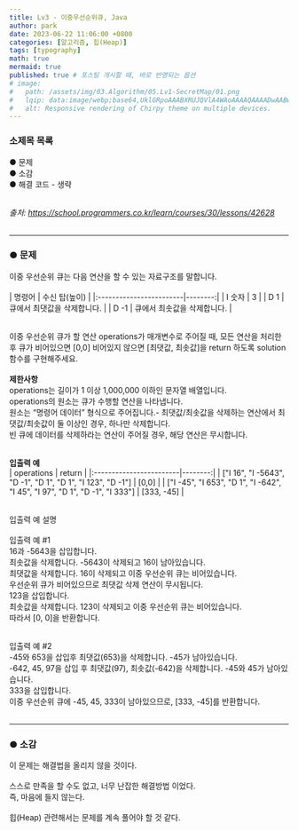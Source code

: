 ```yaml
---
title: Lv3 - 이중우선순위큐, Java
author: park
date: 2023-06-22 11:06:00 +0800
categories: [알고리즘, 힙(Heap)]
tags: [typography]
math: true
mermaid: true
published: true # 포스팅 개시할 때, 바로 반영되는 옵션
# image: 
#   path: /assets/img/03.Algorithm/05.Lv1-SecretMap/01.png
#   lqip: data:image/webp;base64,UklGRpoAAABXRUJQVlA4WAoAAAAQAAAADwAABwAAQUxQSDIAAAARL0AmbZurmr57yyIiqE8oiG0bejIYEQTgqiDA9vqnsUSI6H+oAERp2HZ65qP/VIAWAFZQOCBCAAAA8AEAnQEqEAAIAAVAfCWkAALp8sF8rgRgAP7o9FDvMCkMde9PK7euH5M1m6VWoDXf2FkP3BqV0ZYbO6NA/VFIAAAA
#   alt: Responsive rendering of Chirpy theme on multiple devices.
---
```


### 소제목 목록
● 문제<br/>
● 소감<br/>
● 해결 코드 - 생략<br/>
<br/>

<i>출처: https://school.programmers.co.kr/learn/courses/30/lessons/42628</i><br/>
<br/>

---

### ● 문제

이중 우선순위 큐는 다음 연산을 할 수 있는 자료구조를 말합니다.<br/>
<br/>
| 명령어                       | 수신 탑(높이) |
|:------------------------|--------:|
| I 숫자                 | 3  |
| D 1                 | 큐에서 최댓값을 삭제합니다.  |
| D -1                 | 큐에서 최솟값을 삭제합니다.  |

<br/>
이중 우선순위 큐가 할 연산 operations가 매개변수로 주어질 때, 모든 연산을 처리한 후 큐가 비어있으면 [0,0] 비어있지 않으면 [최댓값, 최솟값]을 return 하도록 solution 함수를 구현해주세요.<br/>
<br/>
<b>제한사항</b><br/>
operations는 길이가 1 이상 1,000,000 이하인 문자열 배열입니다.<br/>
operations의 원소는 큐가 수행할 연산을 나타냅니다.<br/>
원소는 “명령어 데이터” 형식으로 주어집니다.- 최댓값/최솟값을 삭제하는 연산에서 최댓값/최솟값이 둘 이상인 경우, 하나만 삭제합니다.<br/>
빈 큐에 데이터를 삭제하라는 연산이 주어질 경우, 해당 연산은 무시합니다.<br/>
<br/>

<b>입출력 예</b><br/>
| operations                       | return |
|:------------------------|--------:|
| ["I 16", "I -5643", "D -1", "D 1", "D 1", "I 123", "D -1"]	                 | [0,0]  |
| ["I -45", "I 653", "D 1", "I -642", "I 45", "I 97", "D 1", "D -1", "I 333"]                 | [333, -45]  |

<br/>
입출력 예 설명<br/>
<br/>
입출력 예 #1<br/>
16과 -5643을 삽입합니다.<br/>
최솟값을 삭제합니다. -5643이 삭제되고 16이 남아있습니다.<br/>
최댓값을 삭제합니다. 16이 삭제되고 이중 우선순위 큐는 비어있습니다.<br/>
우선순위 큐가 비어있으므로 최댓값 삭제 연산이 무시됩니다.<br/>
123을 삽입합니다.<br/>
최솟값을 삭제합니다. 123이 삭제되고 이중 우선순위 큐는 비어있습니다.<br/>
따라서 [0, 0]을 반환합니다.<br/>
<br/>

입출력 예 #2<br/>
-45와 653을 삽입후 최댓값(653)을 삭제합니다. -45가 남아있습니다.<br/>
-642, 45, 97을 삽입 후 최댓값(97), 최솟값(-642)을 삭제합니다. -45와 45가 남아있습니다.<br/>
333을 삽입합니다.<br/>
이중 우선순위 큐에 -45, 45, 333이 남아있으므로, [333, -45]를 반환합니다.<br/>
<br/>

---

### ● 소감

이 문제는 해결법을 올리지 않을 것이다.<br/>
<br/>
스스로 만족을 할 수도 없고, 너무 난잡한 해결방법 이었다.<br/>
즉, 마음에 들지 않는다.<br/>
<br/>
힙(Heap) 관련해서는 문제를 계속 풀어야 할 것 같다.<br/>